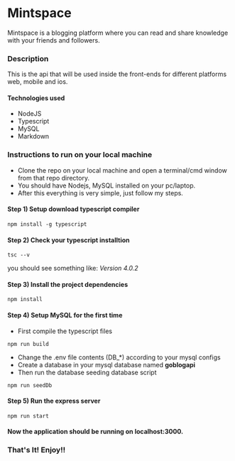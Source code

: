 # Mintspace
Mintspace is a blogging platform where you can read and share knowledge with your friends and followers.


### Description
This is the api that will be used inside the front-ends for different platforms web, mobile and ios.

#### Technologies used
- NodeJS
- Typescript
- MySQL
- Markdown

### Instructions to run on your local machine
- Clone the repo on your local machine and open a terminal/cmd window from that repo directory.
- You should have Nodejs, MySQL installed on your pc/laptop.
- After this everything is very simple, just follow my steps.

#### Step 1) Setup download typescript compiler
```
npm install -g typescript
```

#### Step 2) Check your typescript installtion
```
tsc --v
```
you should see something like: *Version 4.0.2*

#### Step 3) Install the project dependencies
```
npm install
```

#### Step 4) Setup MySQL for the first time

- First compile the typescript files 
```
npm run build
```
- Change the .env file contents (DB_*) according to your mysql configs
- Create a database in your mysql database named **goblogapi**
- Then run the database seeding database script
```
npm run seedDb
```

#### Step 5) Run the express server
```
npm run start
```

#### Now the application should be running on localhost:3000.

### That's It! Enjoy!!